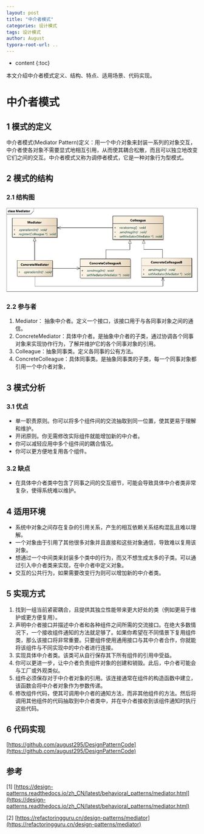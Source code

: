 ```yaml
---
layout: post
title: "中介者模式"
categories: 设计模式
tags: 设计模式
author: August
typora-root-url: ..
---
```


* content
{:toc}


本文介绍中介者模式定义、结构、特点、适用场景、代码实现。



# 中介者模式



## 1 模式的定义

中介者模式(Mediator Pattern)定义：用一个中介对象来封装一系列的对象交互，中介者使各对象不需要显式地相互引用，从而使其耦合松散，而且可以独立地改变它们之间的交互。中介者模式又称为调停者模式，它是一种对象行为型模式。



## 2 模式的结构

### 2.1 结构图

![](/media/image/2022-10-09-中介者模式/Mediator.jpg)

### 2.2 参与者

1. Mediator： 抽象中介者。定义一个接口，该接口用于与各同事对象之间的通信。
2. ConcreteMediator：具体中介者。是抽象中介者的子类，通过协调各个同事对象来实现协作行为，了解并维护它的各个同事对象的引用。
3. Colleague：抽象同事类。定义各同事的公有方法。
4. ConcreteColleague：具体同事类。是抽象同事类的子类，每一个同事对象都引用一个中介者对象，



## 3 模式分析

### 3.1 优点

- 单一职责原则。你可以将多个组件间的交流抽取到同一位置，使其更易于理解和维护。
- 开闭原则。你无需修改实际组件就能增加新的中介者。
- 你可以减轻应用中多个组件间的耦合情况。
- 你可以更方便地复用各个组件。

### 3.2 缺点

- 在具体中介者类中包含了同事之间的交互细节，可能会导致具体中介者类非常复杂，使得系统难以维护。



## 4 适用环境

- 系统中对象之间存在复杂的引用关系，产生的相互依赖关系结构混乱且难以理解。
- 一个对象由于引用了其他很多对象并且直接和这些对象通信，导致难以复用该对象。
- 想通过一个中间类来封装多个类中的行为，而又不想生成太多的子类。可以通过引入中介者类来实现，在中介者中定义对象。
- 交互的公共行为，如果需要改变行为则可以增加新的中介者类。



## 5 实现方式

1. 找到一组当前紧密耦合，且提供其独立性能带来更大好处的类（例如更易于维护或更方便复用）。
2. 声明中介者接口并描述中介者和各种组件之间所需的交流接口。在绝大多数情况下，一个接收组件通知的方法就足够了。如果你希望在不同情景下复用组件类，那么该接口将非常重要。只要组件使用通用接口与其中介者合作，你就能将该组件与不同实现中的中介者进行连接。
3. 实现具体中介者类。该类可从自行保存其下所有组件的引用中受益。
4. 你可以更进一步，让中介者负责组件对象的创建和销毁。此后，中介者可能会与工厂或外观类似。
5. 组件必须保存对于中介者对象的引用。该连接通常在组件的构造函数中建立，该函数会将中介者对象作为参数传递。
6. 修改组件代码，使其可调用中介者的通知方法，而非其他组件的方法。然后将调用其他组件的代码抽取到中介者类中，并在中介者接收到该组件通知时执行这些代码。



## 6 代码实现

[https://github.com/august295/DesignPatternCode](https://github.com/august295/DesignPatternCode)



## 参考

[1] [https://design-patterns.readthedocs.io/zh_CN/latest/behavioral_patterns/mediator.html](https://design-patterns.readthedocs.io/zh_CN/latest/behavioral_patterns/mediator.html)

[2] [https://refactoringguru.cn/design-patterns/mediator](https://refactoringguru.cn/design-patterns/mediator)
